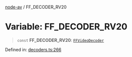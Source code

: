 [node-av](../globals.md) / FF\_DECODER\_RV20

# Variable: FF\_DECODER\_RV20

> `const` **FF\_DECODER\_RV20**: [`FFVideoDecoder`](../type-aliases/FFVideoDecoder.md)

Defined in: [decoders.ts:266](https://github.com/seydx/av/blob/f8631fc881b394300b1479f511d55cf1c370a87f/src/constants/decoders.ts#L266)
